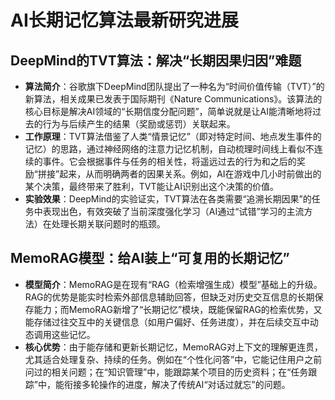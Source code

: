 # AI长期记忆算法最新研究进展
## DeepMind的TVT算法：解决“长期因果归因”难题
*   **算法简介**：谷歌旗下DeepMind团队提出了一种名为“时间价值传输（TVT）”的新算法，相关成果已发表于国际期刊《Nature Communications》。该算法的核心目标是解决AI领域的“长期信度分配问题”，简单说就是让AI能清晰地将过去的行为与后续产生的结果（奖励或惩罚）关联起来。
*   **工作原理**：TVT算法借鉴了人类“情景记忆”（即对特定时间、地点发生事件的记忆）的思路，通过神经网络的注意力记忆机制，自动梳理时间线上看似不连续的事件。它会根据事件与任务的相关性，将遥远过去的行为和之后的奖励“拼接”起来，从而明确两者的因果关系。例如，AI在游戏中几小时前做出的某个决策，最终带来了胜利，TVT能让AI识别出这个决策的价值。
*   **实验效果**：DeepMind的实验证实，TVT算法在各类需要“追溯长期因果”的任务中表现出色，有效突破了当前深度强化学习（AI通过“试错”学习的主流方法）在处理长期关联问题时的瓶颈。

## MemoRAG模型：给AI装上“可复用的长期记忆”
*   **模型简介**：MemoRAG是在现有“RAG（检索增强生成）模型”基础上的升级。RAG的优势是能实时检索外部信息辅助回答，但缺乏对历史交互信息的长期保存能力；而MemoRAG新增了“长期记忆”模块，既能保留RAG的检索优势，又能存储过往交互中的关键信息（如用户偏好、任务进度），并在后续交互中动态调用这些记忆。
*   **核心优势**：由于能存储和更新长期记忆，MemoRAG对上下文的理解更连贯，尤其适合处理复杂、持续的任务。例如在“个性化问答”中，它能记住用户之前问过的相关问题；在“知识管理”中，能跟踪某个项目的历史资料；在“任务跟踪”中，能衔接多轮操作的进度，解决了传统AI“对话过就忘”的问题。

